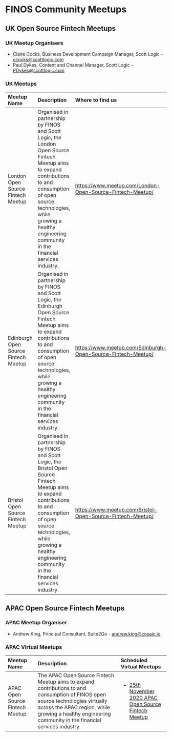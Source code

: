 # FINOS Community Meetups

## UK Open Source Fintech Meetups

### UK Meetup Organisers 
- Claire Cocks, Business Development Campaign Manager, Scott Logic  - ccocks@scottlogic.com
- Paul Dykes, Content and Channel Manager, Scott Logic - PDykes@scottlogic.com

### UK Meetups

|Meetup Name|Description|Where to find us|
|:---|:---|:---|
| London Open Source Fintech Meetup | Organised in partnership by FINOS and Scott Logic, the London Open Source Fintech Meetup aims to expand contributions to and consumption of open source technologies, while growing a healthy engineering community in the financial services industry. | https://www.meetup.com/London-Open-Source-Fintech-Meetup/ | 
| Edinburgh Open Source Fintech Meetup | Organised in partnership by FINOS and Scott Logic, the Edinburgh Open Source Fintech Meetup aims to expand contributions to and consumption of open source technologies, while growing a healthy engineering community in the financial services industry. | https://www.meetup.com/Edinburgh-Open-Source-Fintech-Meetup/ | 
| Bristol Open Source Fintech Meetup | Organised in partnership by FINOS and Scott Logic, the Bristol Open Source Fintech Meetup aims to expand contributions to and consumption of open source technologies, while growing a healthy engineering community in the financial services industry. | https://www.meetup.com/Bristol-Open-Source-Fintech-Meetup/ | 


## APAC Open Source Fintech Meetups

### APAC Meetup Organiser 

- Andrew King, Principal Consultant, Suite2Go - andrew.king@cosaic.io

### APAC Virtual Meetups

|Meetup Name|Description|Scheduled Virtual Meetups|
|:---|:---|:---|
| APAC Open Source Fintech Meetup | The APAC Open Source Fintech Meetup aims to expand contributions to and consumption of FINOS open source technologies virtually across the APAC region, while growing a healthy engineering community in the financial services industry. | <ul><li><a href="https://www.finos.org/hosted-events/2020-11-25-apac-open-source-fintech-meetup">25th November 2020 APAC Open Source Fintech Meetup</a></li></ul> | 